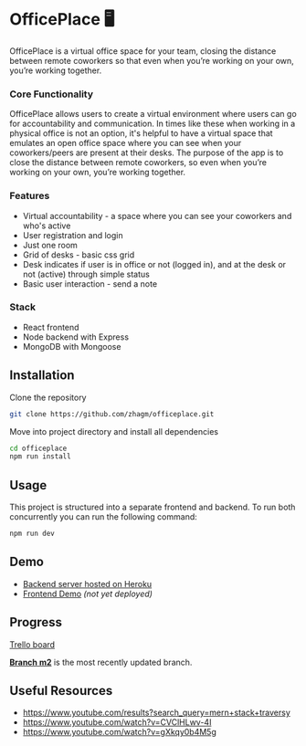 # OfficePlace 🖥

OfficePlace is a virtual office space for your team, closing the distance between remote coworkers so that even when you’re working on your own, you’re working together.

### Core Functionality

OfficePlace allows users to create a virtual environment where users can go for accountability and communication. In times like these when working in a physical office is not an option, it's helpful to have a virtual space that emulates an open office space where you can see when your coworkers/peers are present at their desks. The purpose of the app is to close the distance between remote coworkers, so even when you’re working on your own, you’re working together.

### Features

- Virtual accountability - a space where you can see your coworkers and who's active
- User registration and login
- Just one room
- Grid of desks - basic css grid
- Desk indicates if user is in office or not (logged in), and at the desk or not (active) through simple status
- Basic user interaction - send a note

### Stack

- React frontend
- Node backend with Express
- MongoDB with Mongoose

## Installation

Clone the repository

```bash
git clone https://github.com/zhagm/officeplace.git
```

Move into project directory and install all dependencies

```bash
cd officeplace
npm run install
```

## Usage

This project is structured into a separate frontend and backend. To run both concurrently you can run the following command:

```bash
npm run dev
```

## Demo

- [Backend server hosted on Heroku](https://officeplace-server.herokuapp.com/)
- [Frontend Demo]() _(not yet deployed)_

## Progress

[Trello board](https://trello.com/invite/b/oPNupdYd/bde1244e3c28a7a5511ed68c4049f09f/officeplace-week-3)

**[Branch m2](https://github.com/zhagm/officeplace/tree/m2)** is the most recently updated branch.

## Useful Resources

- https://www.youtube.com/results?search_query=mern+stack+traversy
- https://www.youtube.com/watch?v=CVClHLwv-4I
- https://www.youtube.com/watch?v=gXkqy0b4M5g
